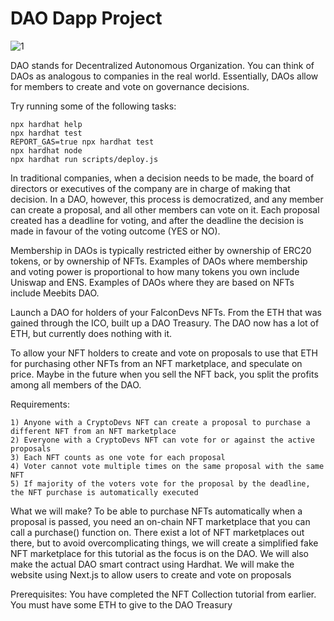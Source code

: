 # DAO Dapp Project
![1](https://user-images.githubusercontent.com/121388704/211283881-27cede28-f253-458a-a753-5782c8794512.PNG)

DAO stands for Decentralized Autonomous Organization. You can think of DAOs as analogous to companies in the real world. Essentially, DAOs allow for members to create and vote on governance decisions.

Try running some of the following tasks:

```shell
npx hardhat help
npx hardhat test
REPORT_GAS=true npx hardhat test
npx hardhat node
npx hardhat run scripts/deploy.js
```
In traditional companies, when a decision needs to be made, the board of directors or executives of the company are in charge of making that decision. In a DAO, however, this process is democratized, and any member can create a proposal, and all other members can vote on it. Each proposal created has a deadline for voting, and after the deadline the decision is made in favour of the voting outcome (YES or NO).

Membership in DAOs is typically restricted either by ownership of ERC20 tokens, or by ownership of NFTs. Examples of DAOs where membership and voting power is proportional to how many tokens you own include Uniswap and ENS. Examples of DAOs where they are based on NFTs include Meebits DAO.

Launch a DAO for holders of your FalconDevs NFTs. From the ETH that was gained through the ICO, built up a DAO Treasury. The DAO now has a lot of ETH, but currently does nothing with it.

To allow your NFT holders to create and vote on proposals to use that ETH for purchasing other NFTs from an NFT marketplace, and speculate on price. Maybe in the future when you sell the NFT back, you split the profits among all members of the DAO.

Requirements:
```
1) Anyone with a CryptoDevs NFT can create a proposal to purchase a different NFT from an NFT marketplace
2) Everyone with a CryptoDevs NFT can vote for or against the active proposals
3) Each NFT counts as one vote for each proposal
4) Voter cannot vote multiple times on the same proposal with the same NFT
5) If majority of the voters vote for the proposal by the deadline, the NFT purchase is automatically executed
```

What we will make?
To be able to purchase NFTs automatically when a proposal is passed, you need an on-chain NFT marketplace that you can call a purchase() function on. There exist a lot of NFT marketplaces out there, but to avoid overcomplicating things, we will create a simplified fake NFT marketplace for this tutorial as the focus is on the DAO.
We will also make the actual DAO smart contract using Hardhat.
We will make the website using Next.js to allow users to create and vote on proposals

Prerequisites:
You have completed the NFT Collection tutorial from earlier.
You must have some ETH to give to the DAO Treasury
